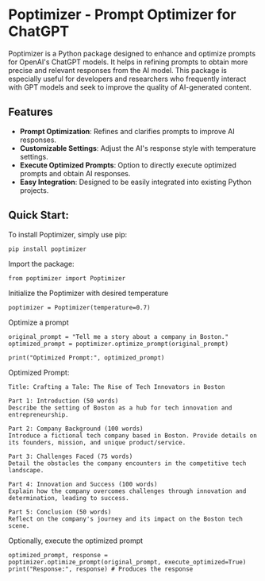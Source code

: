 # Poptimizer - Prompt Optimizer for ChatGPT

Poptimizer is a Python package designed to enhance and optimize prompts for OpenAI's ChatGPT models. It helps in refining prompts to obtain more precise and relevant responses from the AI model. This package is especially useful for developers and researchers who frequently interact with GPT models and seek to improve the quality of AI-generated content.

## Features

- **Prompt Optimization**: Refines and clarifies prompts to improve AI responses.
- **Customizable Settings**: Adjust the AI's response style with temperature settings.
- **Execute Optimized Prompts**: Option to directly execute optimized prompts and obtain AI responses.
- **Easy Integration**: Designed to be easily integrated into existing Python projects.

## Quick Start:

To install Poptimizer, simply use pip:

    pip install poptimizer

Import the package:

    from poptimizer import Poptimizer

Initialize the Poptimizer with desired temperature

    poptimizer = Poptimizer(temperature=0.7)

Optimize a prompt

    original_prompt = "Tell me a story about a company in Boston."
    optimized_prompt = poptimizer.optimize_prompt(original_prompt)

    print("Optimized Prompt:", optimized_prompt)

Optimized Prompt:

    Title: Crafting a Tale: The Rise of Tech Innovators in Boston
    
    Part 1: Introduction (50 words)
    Describe the setting of Boston as a hub for tech innovation and entrepreneurship.
    
    Part 2: Company Background (100 words)
    Introduce a fictional tech company based in Boston. Provide details on its founders, mission, and unique product/service.
    
    Part 3: Challenges Faced (75 words)
    Detail the obstacles the company encounters in the competitive tech landscape.
    
    Part 4: Innovation and Success (100 words)
    Explain how the company overcomes challenges through innovation and determination, leading to success.
    
    Part 5: Conclusion (50 words)
    Reflect on the company's journey and its impact on the Boston tech scene.

Optionally, execute the optimized prompt

    optimized_prompt, response = poptimizer.optimize_prompt(original_prompt, execute_optimized=True)
    print("Response:", response) # Produces the response


